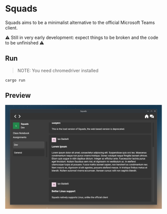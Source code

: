 # Squads
Squads aims to be a minimalist alternative to the official Microsoft Teams client.

⚠️ Still in very early development: expect things to be broken and the code to be unfinished ⚠️

## Run
> NOTE: You need chromedriver installed 
```
cargo run 
```

## Preview

![squads](https://github.com/IanTerzo/Squads/blob/master/images/preview.png?raw=true)
